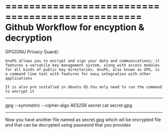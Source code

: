 =================================================
Github Workflow for encyption & decryption
=================================================
GPG(GNU Privacy Guard): 

    GnuPG allows you to encrypt and sign your data and communications; it features a versatile key management system, along with access modules for all kinds of public key directories. GnuPG, also known as GPG, is a command line tool with features for easy integration with other applications

    It is also pre installed in Ubuntu OS.You only need to run the command to encrypt it
***********************
gpg --symmetric --cipher-algo AES256 secret 
cat secret.gpg
***************************
Now you have another file named as secret.gpg which wll be encrypted file and that can be decrypted using password that you provides
